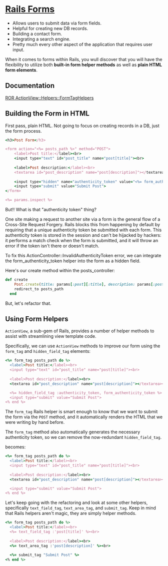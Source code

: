 # [Rails Forms](https://github.com/saramccombs/rails-form_tag-readme-online-web-pt-081219)

- Allows users to submit data via form fields.
- Helpful for creating new DB records.
- Building a contact form.
- Integrating a search engine.
- Pretty much every other aspect of the application that requires user input.

When it comes to forms within Rails, you wull discover that you will have the flexibility to utilize both **built-in form helper methods** as well as **plain HTML form elements**.

## Documentation

[ROR ActionView::Helpers::FormTagHelpers](https://api.rubyonrails.org/classes/ActionView/Helpers/FormTagHelper.html)

## Building the Form in HTML

First pass, plain HTML. Not going to focus on creating records in a DB, just the form process.

```ruby
<h3>Post Form</h3>

<form action="<%= posts_path %>" method="POST">
    <label>Post title:</label><br>
    <input type="text" id="post_title" name="post[title]"><br>
    
    <label>Post description:</label><br>
    <textarea id="post_description" name="post[description]"></textarea><br>
    
    <input type="hidden" name="authenticity_token" value="<%= form_authenticity_token %>">
    <input type="submit" value="Submit Post">
</form>

<%= params.inspect %>
```

But!! What is that "authenticity token" thing? 

One site making a request to another site via a form is the general flow of a Cross-Site Request Forgery. Rails blocks this from happening by default by requiring that a unique authenticity token be submitted with each form. This authenticity token is stored in the session and can't be hijacked by hackers: it performs a match check when the form is submitted, and it will throw an error if the token isn't there or doesn't match.

To fix this ActionController::InvalidAuthenticityToken error, we can integrate the form_authenticity_token helper into the form as a hidden field.

Here's our create method within the posts_controller:

```ruby
def create 
    Post.create(title: params[:post][:title], description: params[:post][:description])
    redirect_to posts_path
  end
```

But, let's refactor that.

## Using Form Helpers

`ActionView`, a sub-gem of Rails, provides a number of helper methods to assist with streamlining view template code. 

Specifically, we can use `ActionView` methods to improve our form using the `form_tag` and `hidden_field_tag` elements:

```ruby
<%= form_tag posts_path do %>
  <label>Post title:</label><br>
  <input type="text" id="post_title" name="post[title]"><br>
 
  <label>Post description:</label><br>
  <textarea id="post_description" name="post[description]"></textarea><br>

  <%= hidden_field_tag :authenticity_token, form_authenticity_token %>
  <input type="submit" value="Submit Post">
<% end %>
```

The `form_tag` Rails helper is smart enough to know that we want to submit the form via the `POST` method, and it automatically renders the HTML that we were writing by hand before. 

The `form_tag` method also automatically generates the necessary authenticity token, so we can remove the now-redundant `hidden_field_tag`.

becomes:

```ruby
<%= form_tag posts_path do %>
  <label>Post title:</label><br>
  <input type="text" id="post_title" name="post[title]"><br>
 
  <label>Post description:</label><br>
  <textarea id="post_description" name="post[description]"></textarea><br>

  <input type="submit" value="Submit Post">
<% end %>
```

Let's keep going with the refactoring and look at some other helpers, specifically `text_field_tag`, `text_area_tag`, and `submit_tag`. Keep in mind that Rails helpers aren't magic, they are simply helper methods.

```ruby
<%= form_tag posts_path do %>
  <label>Post title:</label><br>
  <%= text_field_tag :'post[title]' %><br>
 
  <label>Post description:</label><br>
  <%= text_area_tag :'post[description]' %><br>
 
  <%= submit_tag "Submit Post" %>
<% end %>
```
